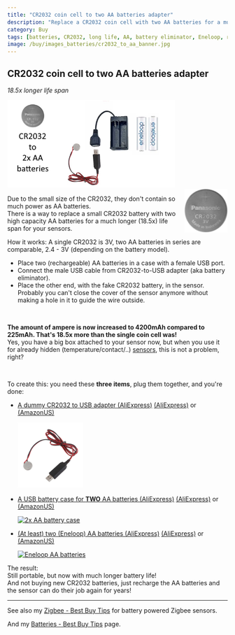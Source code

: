 ```yaml
---
title: "CR2032 coin cell to two AA batteries adapter"
description: "Replace a CR2032 coin cell with two AA batteries for a much longer life span"
category: Buy
tags: [batteries, CR2032, long life, AA, battery eliminator, Eneloop, rechargeable]
image: /buy/images_batteries/cr2032_to_aa_banner.jpg
---
```


## CR2032 coin cell to two AA batteries adapter
*18.5x longer life span*

<img src="/buy/images_batteries/cr2032_to_aa_banner.jpg" alt="banner CR2032 to AA batteries convertor" height="200px" />

<br>

<img src="/buy/images_batteries/cr2032.webp" alt="CR2032" height="100px" style="float:right;padding-left:15px">

Due to the small size of the CR2032, they don't contain so much power as AA batteries.\
There is a way to replace a small CR2032 battery with two high capacity AA batteries for a much longer (18.5x) life span for your sensors.

How it works: A single CR2032 is 3V, two AA batteries in series are comparable, 2.4 - 3V (depending on the battery model).
* Place two (rechargeable) AA batteries in a case with a female USB port.
* Connect the male USB cable from CR2032-to-USB adapter (aka battery eliminator).
* Place the other end, with the fake CR2032 battery, in the sensor. 
  Probably you can't close the cover of the sensor anymore without making a hole in it to guide the wire outside.

<br>

**The amount of ampere is now increased to 4200mAh compared to 225mAh. 
That's 18.5x more than the single coin cell was!**\
Yes, you have a big box attached to your sensor now, 
but when you use it for already hidden (temperature/contact/..) [sensors](/buy/smart_home_best_buy_tips), this is not a problem, right?

<br>

To create this: you need these **three items**, plug them together, and you're done:
* [A dummy CR2032 to USB adapter (AliExpress)](https://s.click.aliexpress.com/e/_DDUCKpH) [(AliExpress)](https://s.click.aliexpress.com/e/_on2WVlO) or [(AmazonUS)](https://amzn.to/4hDezp1)

  <a href="https://s.click.aliexpress.com/e/_DDUCKpH" target="_blank">
  <img src="/buy/images_batteries/cr2032_to_usb.webp" alt="CR2032 to USB" height="150px" />
  </a>
* [A USB battery case for **TWO** AA batteries (AliExpress)](https://s.click.aliexpress.com/e/_oprvgmC) [(AliExpress)](https://s.click.aliexpress.com/e/_oCLThYk) or [(AmazonUS)](https://amzn.to/4gMd1re)

  <a href="https://s.click.aliexpress.com/e/_oprvgmC" target="_blank">
  <img src="/buy/images_batteries/aa_case.avif" alt="2x AA battery case" height="150px" />
  </a>
* [(At least) two (Eneloop) AA batteries (AliExpress)](https://s.click.aliexpress.com/e/_ooEc2QU) [(AliExpress)](https://s.click.aliexpress.com/e/_op4UGsC) or [(AmazonUS)](https://amzn.to/42ZC6fb)

  <a href="https://s.click.aliexpress.com/e/_ooEc2QU" target="_blank">
  <img src="/buy/images_batteries/eneloop2.avif" alt="Eneloop AA batteries" height="150px" />
  </a>

The result:\
Still portable, but now with much longer battery life!\
And not buying new CR2032 batteries, just recharge the AA batteries and the sensor can do their job again for years!

---

See also my [Zigbee - Best Buy Tips](/buy/smart_home_best_buy_tips) for battery powered Zigbee sensors.

And my [Batteries - Best Buy Tips](/buy/batteries) page.